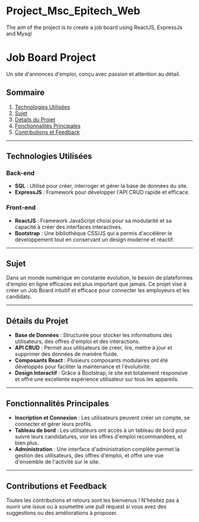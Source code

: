 # Project_Msc_Epitech_Web
The aim of the project is to create a job board using ReactJS, ExpressJs and Mysql 
# Job Board Project
Un site d'annonces d'emploi, conçu avec passion et attention au détail.

## Sommaire
1. [Technologies Utilisées](#technologies-utilisées)
2. [Sujet](#sujet)
3. [Détails du Projet](#détails-du-projet)
4. [Fonctionnalités Principales](#fonctionnalités-principales)
5. [Contributions et Feedback](#contributions-et-feedback)

---

## Technologies Utilisées

### Back-end
- **SQL** : Utilisé pour créer, interroger et gérer la base de données du site.
- **ExpressJS** : Framework pour développer l'API CRUD rapide et efficace.

### Front-end
- **ReactJS** : Framework JavaScript choisi pour sa modularité et sa capacité à créer des interfaces interactives.
- **Bootstrap** : Une bibliothèque CSS/JS qui a permis d'accélérer le développement tout en conservant un design moderne et réactif.

---

## Sujet

Dans un monde numérique en constante évolution, le besoin de plateformes d'emploi en ligne efficaces est plus important que jamais. Ce projet vise à créer un Job Board intuitif et efficace pour connecter les employeurs et les candidats.

---

## Détails du Projet

- **Base de Données** : Structurée pour stocker les informations des utilisateurs, des offres d'emploi et des interactions.
- **API CRUD** : Permet aux utilisateurs de créer, lire, mettre à jour et supprimer des données de manière fluide.
- **Composants React** : Plusieurs composants modulaires ont été développés pour faciliter la maintenance et l'évolutivité.
- **Design Interactif** : Grâce à Bootstrap, le site est totalement responsive et offre une excellente expérience utilisateur sur tous les appareils.

---

## Fonctionnalités Principales

- **Inscription et Connexion** : Les utilisateurs peuvent créer un compte, se connecter et gérer leurs profils.
- **Tableau de bord** : Les utilisateurs ont accès à un tableau de bord pour suivre leurs candidatures, voir les offres d'emploi recommandées, et bien plus.
- **Administration** : Une interface d'administration complète permet la gestion des utilisateurs, des offres d'emploi, et offre une vue d'ensemble de l'activité sur le site.

---

## Contributions et Feedback

Toutes les contributions et retours sont les bienvenus ! N'hésitez pas à ouvrir une issue ou à soumettre une pull request si vous avez des suggestions ou des améliorations à proposer.

